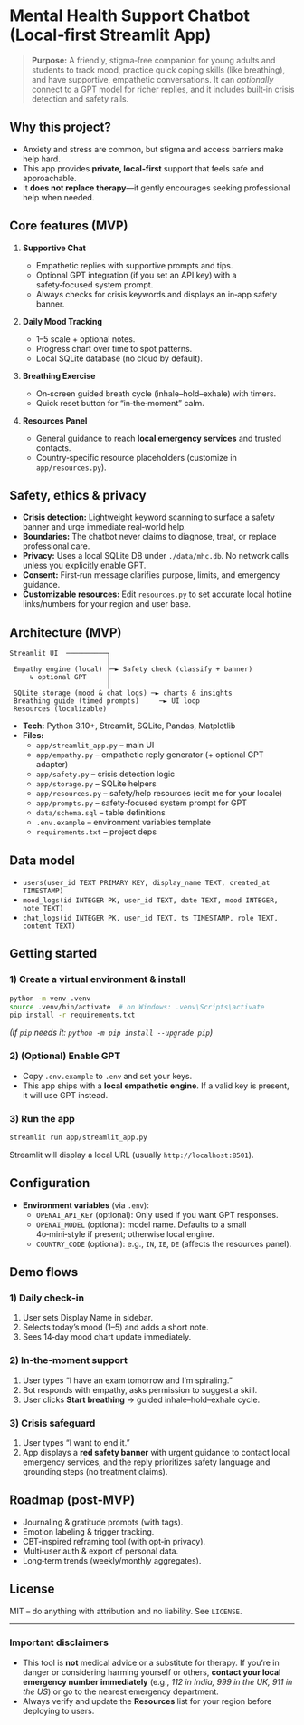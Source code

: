 # Mental Health Support Chatbot (Local‑first Streamlit App)

> **Purpose:** A friendly, stigma‑free companion for young adults and students to track mood, practice quick coping skills (like breathing), and have supportive, empathetic conversations. It can *optionally* connect to a GPT model for richer replies, and it includes built‑in crisis detection and safety rails.

## Why this project?
- Anxiety and stress are common, but stigma and access barriers make help hard.
- This app provides **private, local-first** support that feels safe and approachable.
- It **does not replace therapy**—it gently encourages seeking professional help when needed.

## Core features (MVP)
1. **Supportive Chat**
   - Empathetic replies with supportive prompts and tips.
   - Optional GPT integration (if you set an API key) with a safety‑focused system prompt.
   - Always checks for crisis keywords and displays an in‑app safety banner.

2. **Daily Mood Tracking**
   - 1–5 scale + optional notes.
   - Progress chart over time to spot patterns.
   - Local SQLite database (no cloud by default).

3. **Breathing Exercise**
   - On‑screen guided breath cycle (inhale–hold–exhale) with timers.
   - Quick reset button for “in‑the‑moment” calm.

4. **Resources Panel**
   - General guidance to reach **local emergency services** and trusted contacts.
   - Country‑specific resource placeholders (customize in `app/resources.py`).

## Safety, ethics & privacy
- **Crisis detection:** Lightweight keyword scanning to surface a safety banner and urge immediate real‑world help.
- **Boundaries:** The chatbot never claims to diagnose, treat, or replace professional care.
- **Privacy:** Uses a local SQLite DB under `./data/mhc.db`. No network calls unless you explicitly enable GPT.
- **Consent:** First‑run message clarifies purpose, limits, and emergency guidance.
- **Customizable resources:** Edit `resources.py` to set accurate local hotline links/numbers for your region and user base.

## Architecture (MVP)
```
Streamlit UI  ──────────┐
                        │
 Empathy engine (local) ├─► Safety check (classify + banner)
     ↳ optional GPT     │
                        │
 SQLite storage (mood & chat logs) ─► charts & insights
 Breathing guide (timed prompts)     ─► UI loop
 Resources (localizable)
```
- **Tech:** Python 3.10+, Streamlit, SQLite, Pandas, Matplotlib
- **Files:**
  - `app/streamlit_app.py` – main UI
  - `app/empathy.py` – empathetic reply generator (+ optional GPT adapter)
  - `app/safety.py` – crisis detection logic
  - `app/storage.py` – SQLite helpers
  - `app/resources.py` – safety/help resources (edit me for your locale)
  - `app/prompts.py` – safety‑focused system prompt for GPT
  - `data/schema.sql` – table definitions
  - `.env.example` – environment variables template
  - `requirements.txt` – project deps

## Data model
- `users(user_id TEXT PRIMARY KEY, display_name TEXT, created_at TIMESTAMP)`
- `mood_logs(id INTEGER PK, user_id TEXT, date TEXT, mood INTEGER, note TEXT)`
- `chat_logs(id INTEGER PK, user_id TEXT, ts TIMESTAMP, role TEXT, content TEXT)`

## Getting started

### 1) Create a virtual environment & install
```bash
python -m venv .venv
source .venv/bin/activate  # on Windows: .venv\Scripts\activate
pip install -r requirements.txt
```
*(If `pip` needs it: `python -m pip install --upgrade pip`)*

### 2) (Optional) Enable GPT
- Copy `.env.example` to `.env` and set your keys.
- This app ships with a **local empathetic engine**. If a valid key is present, it will use GPT instead.

### 3) Run the app
```bash
streamlit run app/streamlit_app.py
```
Streamlit will display a local URL (usually `http://localhost:8501`).

## Configuration
- **Environment variables** (via `.env`):
  - `OPENAI_API_KEY` (optional): Only used if you want GPT responses.
  - `OPENAI_MODEL` (optional): model name. Defaults to a small 4o‑mini‑style if present; otherwise local engine.
  - `COUNTRY_CODE` (optional): e.g., `IN`, `IE`, `DE` (affects the resources panel).

## Demo flows

### 1) Daily check‑in
1. User sets Display Name in sidebar.
2. Selects today’s mood (1–5) and adds a short note.
3. Sees 14‑day mood chart update immediately.

### 2) In‑the‑moment support
1. User types “I have an exam tomorrow and I’m spiraling.”
2. Bot responds with empathy, asks permission to suggest a skill.
3. User clicks **Start breathing** → guided inhale–hold–exhale cycle.

### 3) Crisis safeguard
1. User types “I want to end it.”
2. App displays a **red safety banner** with urgent guidance to contact local emergency services, and the reply prioritizes safety language and grounding steps (no treatment claims).

## Roadmap (post‑MVP)
- Journaling & gratitude prompts (with tags).
- Emotion labeling & trigger tracking.
- CBT‑inspired reframing tool (with opt‑in privacy).
- Multi‑user auth & export of personal data.
- Long‑term trends (weekly/monthly aggregates).

## License
MIT – do anything with attribution and no liability. See `LICENSE`.

---

### Important disclaimers
- This tool is **not** medical advice or a substitute for therapy. If you’re in danger or considering harming yourself or others, **contact your local emergency number immediately** (e.g., *112 in India, 999 in the UK, 911 in the US*) or go to the nearest emergency department.
- Always verify and update the **Resources** list for your region before deploying to users.
